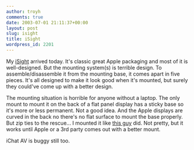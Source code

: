 ```yaml
---
author: troyh
comments: true
date: 2003-07-01 21:11:37+00:00
layout: post
slug: isight
title: iSight
wordpress_id: 2201
---
```


My [iSight](http://apple.com/isight) arrived today. It's classic great Apple packaging and most of it is well-designed. But the mounting system(s) is terrible design. To assemble/disassemble it from the mounting base, it comes apart in five pieces. It's all designed to make it look good when it's mounted, but surely they could've come up with a better design.

The mounting situation is horrible for anyone without a laptop. The only mount to mount it on the back of a flat panel display has a sticky base so it's more or less permanent. Not a good idea. And the Apple displays are curved in the back no there's no flat surface to mount the base properly. But zip ties to the rescue... I mounted it like [this guy](http://homepage.mac.com/dayman/isight.jpg) did. Not pretty, but it works until Apple or a 3rd party comes out with a better mount.

iChat AV is buggy still too.
